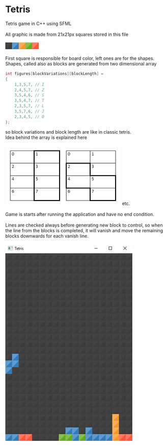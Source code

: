 # Tetris
Tetris game in C++ using SFML <br /> <br />
All graphic is made from 21x21px squares stored in this file <br /> <br />
![alt text](https://github.com/reniasa/Tetris/blob/master/SFML/element.jpg)
<br /> <br />
First square is responsible for board color, left ones are for the shapes.
<br />
Shapes, called also as blocks are generated from two dimensional array<br/>
```c#
int figures[blockVariations][blockLength] =
{
	1,3,5,7, // I
	2,4,5,7, // Z
	3,5,4,6, // S
	3,5,4,7, // T
	2,3,5,7, // L
	3,5,7,6, // J
	2,3,4,5, // O
};
```
so block variations and block length are like in classic tetris.
<br/>
Idea behind the array is explained here
<br /> <br />
![alt text](https://github.com/reniasa/Tetris/blob/master/SFML/Screenshots/example.jpg) etc.
<br /> <br />
Game is starts after running the application and have no end condition. <br /> <br />
Lines are checked always before generating new block to control, so when the line from the blocks is completed, it will vanish and move the remaining blocks downwards for each vanish line.<br /> <br />
![alt text](https://github.com/reniasa/Tetris/blob/master/SFML/Screenshots/Screenshot_1.png)
